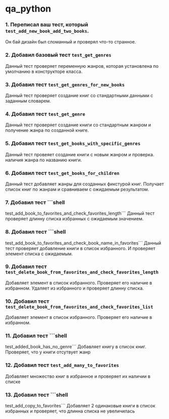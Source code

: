 # qa_python

### 1. Переписал ваш тест, который ```test_add_new_book_add_two_books```.
Он бай дизайн был сломанный и проверял что-то странное.

### 2. Добавил базовый тест ```test_get_genres```
Данный тест проверяет переменную жанров, которая установлена по умолчанию
в конструкторе класса.

### 3. Добавил тест ```test_get_genres_for_new_books```
Данный тест проверяет создание книг со стандартными данными
с заданным словарем.

### 4. Добавил тест ```test_get_genre```
Данный тест проверяет создание книги со стандартным жанром и 
получение жанра по созданной книге.

### 5. Добавил тест ```test_get_books_with_specific_genres```
Данный тест провеяет создание книги с новым жанром и проверка.
наличия жанра по названию книги.

### 6. Добавил тест ```test_get_books_for_children```
Данный тест добавляет жанры для созданных фикстурой книг.
Получает список книг по жанрам и сравниваем с ожидаемым результатом.

### 7. Добавил тест ```shell
test_add_book_to_favorites_and_check_favorites_length```
Данный тест проверяет длинну списка избранных с ожидаемым значением.

### 8. Добавил тест ```shell
test_add_book_to_favorites_and_check_book_name_in_favorites```
Данный тест проверяет добавление книги в список избранного.
И проверяет элемент списка с ожидаемым.

### 9. Добавил тест ```test_delete_book_from_favorites_and_check_favorites_length```
Добавляет элемент в список избранного.
Проверяет его наличие в избранном.
Удаляет из избранного и проверяет длинну списка.

### 10. Добавил тест ```test_delete_book_from_favorites_and_check_favorites_list```
Добавляет элемент в список избранного.
Проверяет его наличие в избранном.

### 11. Добавил тест ```shell
test_added_book_has_no_genre```
Добавляет книгу в список книг. Проверяет, что у книги отсутвует жанр

### 12. Добавил тест ```test_add_many_to_favorites```
Добавляет множество книг в избранное и проверяет их наличии в списке

### 13. Добавил тест ```shell
test_add_copy_to_favorites```
Добавляет 2 одинаковые книги в список избранных и проверяет, 
что длинна списка не увеличилась